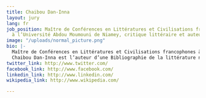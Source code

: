 ```yaml
---
title: Chaibou Dan-Inna
layout: jury
lang: fr
job_position: Maître de Conférences en Littératures et Civilisations francophones
  à l’Université Abdou Moumouni de Niamey, critique littéraire et auteur dramatique
image: "/uploads/normal_picture.png"
bio: |-
  Maître de Conférences en Littératures et Civilisations francophones à l’Université Abdou Moumouni de Niamey, critique littéraire et auteur dramatique, Chaibou Dan-Inna est titulaire d’un doctorat de 3e cycle de l’Université de Bordeaux 3, France et d’une Habilitation à Diriger des Recherches de l’Université de Limoges, France. Il a été successivement Chef du Département de Lettres Modernes, Doyen par intérim de la Faculté des Lettres et Sciences Humaines, Secrétaire Général des Ministères de l’Enseignement Supérieur, de l’Education Nationale et du Développement Social, Conseiller Technique à l’Assemblée Nationale, Directeur de Cabinet du Président du Haut Conseil des Collectivités Territoriales et Ministre des Enseignements Professionnels et Techniques. </br>
  Chaibou Dan-Inna est l’auteur d’une Bibliographie de la littérature nigérienne (en collaboration avec Jean-Dominique Pénel), d’une Anthologie bilingue de la poésie orale  haoussa (en collaboration avec Ibrahim Abdoulsalam Niang), de Yazi Dogo et l’art du théâtre populaire au Niger, de L’Eloge dans les créations poétiques des griots haoussa d’une étude critique de Sarki ya hana sabkar bako de Yazi Dogo et d’un ouvrage sur Les Femmes africaines leaders des médias (en collaboration avec Vieux Savane). Il est également l’auteur de la pièce de théâtre Une Vie de cent carats et de nombreux articles dans des revues universitaires sur le théâtre africain, la littérature orale haoussa et la littérature nigérienne écrite.
twitter_link: http://www.twitter.com/
facebook_link: http://www.facebook.com/
linkedin_link: http://www.linkedin.com/
wikipedia_link: http://www.wikipedia.com/

---
```

